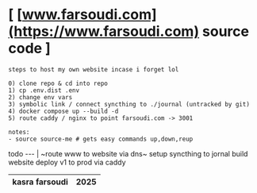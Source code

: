 # [ [www.farsoudi.com](https://www.farsoudi.com) source code ]

```
steps to host my own website incase i forget lol

0) clone repo & cd into repo
1) cp .env.dist .env
2) change env vars
3) symbolic link / connect syncthing to ./journal (untracked by git)
4) docker compose up --build -d
5) route caddy / nginx to point farsoudi.com -> 3001

notes:
- source source-me # gets easy commands up,down,reup
``` 

todo
--- |
~route www to website via dns~
setup syncthing to jornal
build website
deploy v1 to prod via caddy

kasra farsoudi | 2025
 --- | ---
